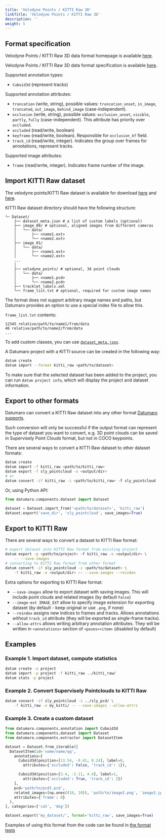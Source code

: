 ```yaml
---
title: 'Velodyne Points / KITTI Raw 3D'
linkTitle: 'Velodyne Points / KITTI Raw 3D'
description: ''
weight: 5
---
```


## Format specification

Velodyne Points / KITTI Raw 3D data format homepage is
available [here](http://www.cvlibs.net/datasets/kitti/raw_data.php).

Velodyne Points / KITTI Raw 3D data format specification
is available [here](https://s3.eu-central-1.amazonaws.com/avg-kitti/devkit_raw_data.zip).

Supported annotation types:
- `Cuboid3d` (represent tracks)

Supported annotation attributes:
- `truncation` (write, string), possible values: `truncation_unset`,
  `in_image`, `truncated`, `out_image`, `behind_image` (case-independent).
- `occlusion` (write, string), possible values: `occlusion_unset`, `visible`,
  `partly`, `fully` (case-independent). This attribute has priority
  over `occluded`.
- `occluded` (read/write, boolean)
- `keyframe` (read/write, boolean). Responsible for `occlusion_kf` field.
- `track_id` (read/write, integer). Indicates the group over frames for
  annotations, represent tracks.

Supported image attributes:
- `frame` (read/write, integer). Indicates frame number of the image.

## Import KITTI Raw dataset

The velodyne points/KITTI Raw dataset is available for download
[here](http://www.cvlibs.net/datasets/kitti/raw_data.php) and
[here](https://cloud.enterprise.deepsystems.io/s/YcyfIf5zrS7NZcI/download).

KITTI Raw dataset directory should have the following structure:

<!--lint disable fenced-code-flag-->
```
└─ Dataset/
    ├── dataset_meta.json # a list of custom labels (optional)
    ├── image_00/ # optional, aligned images from different cameras
    │   └── data/
    │       ├── <name1.ext>
    │       └── <name2.ext>
    ├── image_01/
    │   └── data/
    │       ├── <name1.ext>
    │       └── <name2.ext>
    ...
    │
    ├── velodyne_points/ # optional, 3d point clouds
    │   └── data/
    │       ├── <name1.pcd>
    │       └── <name2.pcd>
    ├── tracklet_labels.xml
    └── frame_list.txt # optional, required for custom image names

```

The format does not support arbitrary image names and paths, but Datumaro
provides an option to use a special index file to allow this.

`frame_list.txt` contents:
```
12345 relative/path/to/name1/from/data
46 relative/path/to/name2/from/data
...
```

To add custom classes, you can use [`dataset_meta.json`](/docs/user_manual/supported_formats/#dataset-meta-file).

A Datumaro project with a KITTI source can be created in the following way:

```bash
datum create
datum import --format kitti_raw <path/to/dataset>
```

To make sure that the selected dataset has been added to the project,
you can run `datum project info`, which will display the project and dataset
information.

## Export to other formats

Datumaro can convert a KITTI Raw dataset into any other
format [Datumaro supports](/docs/user-manual/supported_formats/).

Such conversion will only be successful if the output
format can represent the type of dataset you want to convert,
e.g. 3D point clouds can be saved in Supervisely Point Clouds format,
but not in COCO keypoints.

There are several ways to convert a KITTI Raw dataset to other dataset formats:

``` bash
datum create
datum import -f kitti_raw <path/to/kitti_raw>
datum export -f sly_pointcloud -o <output/dir>
# or
datum convert -if kitti_raw -i <path/to/kitti_raw> -f sly_pointcloud
```

Or, using Python API:

```python
from datumaro.components.dataset import Dataset

dataset = Dataset.import_from('<path/to/dataset>', 'kitti_raw')
dataset.export('save_dir', 'sly_pointcloud', save_images=True)
```

## Export to KITTI Raw

There are several ways to convert a dataset to KITTI Raw format:

``` bash
# export dataset into KITTI Raw format from existing project
datum export -p <path/to/project> -f kitti_raw -o <output/dir> \
    -- --save-images
# converting to KITTI Raw format from other format
datum convert -if sly_pointcloud -i <path/to/dataset> \
    -f kitti_raw -o <output/dir> -- --save-images --reindex
```

Extra options for exporting to KITTI Raw format:
- `--save-images` allow to export dataset with saving images. This will
  include point clouds and related images (by default `False`)
- `--image-ext IMAGE_EXT` allow to specify image extension
  for exporting dataset (by default - keep original or use `.png`, if none)
- `--reindex` assigns new indices to frames and tracks. Allows annotations
  without `track_id` attribute (they will be exported as single-frame tracks).
- `--allow-attrs` allows writing arbitrary annotation attributes. They will
  be written in `<annotations>` section of `<poses><item>`
  (disabled by default)

## Examples

### Example 1. Import dataset, compute statistics

```bash
datum create -o project
datum import -p project -f kitti_raw ../kitti_raw/
datum stats -p project
```

### Example 2. Convert Supervisely Pointclouds to KITTI Raw

``` bash
datum convert -if sly_pointcloud -i ../sly_pcd/ \
    -f kitti_raw -o my_kitti/ -- --save-images --allow-attrs
```

### Example 3. Create a custom dataset

``` python
from datumaro.components.annotation import Cuboid3d
from datumaro.components.dataset import Dataset
from datumaro.components.extractor import DatasetItem

dataset = Dataset.from_iterable([
  DatasetItem(id='some/name/qq',
    annotations=[
      Cuboid3d(position=[13.54, -9.41, 0.24], label=0,
        attributes={'occluded': False, 'track_id': 1}),

      Cuboid3d(position=[3.4, -2.11, 4.4], label=1,
        attributes={'occluded': True, 'track_id': 2})
    ],
    pcd='path/to/pcd1.pcd',
    related_images=[np.ones((10, 10)), 'path/to/image2.png', 'image3.jpg'],
    attributes={'frame': 0}
  ),
], categories=['cat', 'dog'])

dataset.export('my_dataset/', format='kitti_raw', save_images=True)
```

Examples of using this format from the code can be found in
[the format tests](https://github.com/openvinotoolkit/datumaro/tree/develop/tests/test_kitti_raw_format.py)

